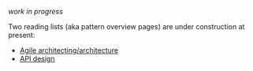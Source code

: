 *work in progress*

Two reading lists (aka pattern overview pages) are under construction at present:

* [Agile architecting/architecture](./agile-architecture.md)
* [API design](./api-design.md)